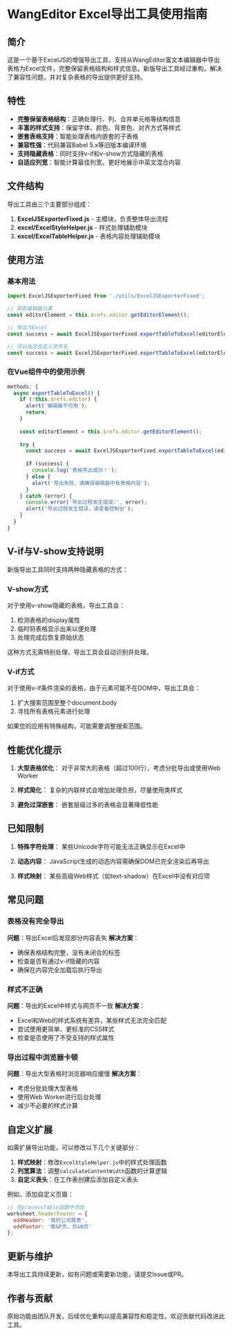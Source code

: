 # WangEditor Excel导出工具使用指南

## 简介

这是一个基于ExcelJS的增强导出工具，支持从WangEditor富文本编辑器中导出表格为Excel文件，完整保留表格结构和样式信息。新版导出工具经过重构，解决了兼容性问题，并对复杂表格的导出提供更好支持。

## 特性

- **完整保留表格结构**：正确处理行、列、合并单元格等结构信息
- **丰富的样式支持**：保留字体、颜色、背景色、对齐方式等样式
- **嵌套表格支持**：智能处理表格内嵌套的子表格
- **兼容性强**：代码兼容Babel 5.x等旧版本编译环境
- **支持隐藏表格**：同时支持v-if和v-show方式隐藏的表格
- **自适应列宽**：智能计算最佳列宽，更好地展示中英文混合内容

## 文件结构

导出工具由三个主要部分组成：

1. **ExcelJSExporterFixed.js** - 主模块，负责整体导出流程
2. **excel/ExcelStyleHelper.js** - 样式处理辅助模块
3. **excel/ExcelTableHelper.js** - 表格内容处理辅助模块

## 使用方法

### 基本用法

```javascript
import ExcelJSExporterFixed from './utils/ExcelJSExporterFixed';

// 获取编辑器元素
const editorElement = this.$refs.editor.getEditorElement();

// 导出为Excel
const success = await ExcelJSExporterFixed.exportTableToExcel(editorElement);

// 可以指定自定义文件名
const success = await ExcelJSExporterFixed.exportTableToExcel(editorElement, '我的表格导出');
```

### 在Vue组件中的使用示例

```javascript
methods: {
  async exportTableToExcel() {
    if (!this.$refs.editor) {
      alert('编辑器不可用');
      return;
    }
    
    const editorElement = this.$refs.editor.getEditorElement();
    
    try {
      const success = await ExcelJSExporterFixed.exportTableToExcel(editorElement);
      
      if (success) {
        console.log('表格导出成功！');
      } else {
        alert('导出失败，请确保编辑器中有表格内容');
      }
    } catch (error) {
      console.error('导出过程发生错误:', error);
      alert('导出过程发生错误，请查看控制台');
    }
  }
}
```

## V-if与V-show支持说明

新版导出工具同时支持两种隐藏表格的方式：

### V-show方式

对于使用v-show隐藏的表格，导出工具会：
1. 检测表格的display属性
2. 临时将表格显示出来以便处理
3. 处理完成后恢复原始状态

这种方式无需特别处理，导出工具会自动识别并处理。

### V-if方式

对于使用v-if条件渲染的表格，由于元素可能不在DOM中，导出工具会：
1. 扩大搜索范围至整个document.body
2. 寻找所有表格元素进行处理

如果您的应用有特殊结构，可能需要调整搜索范围。

## 性能优化提示

1. **大型表格优化**：
   对于非常大的表格（超过100行），考虑分批导出或使用Web Worker

2. **样式简化**：
   复杂的内联样式会增加处理负担，尽量使用类样式

3. **避免过深嵌套**：
   嵌套层级过多的表格会显著降低性能

## 已知限制

1. **特殊字符处理**：
   某些Unicode字符可能无法正确显示在Excel中

2. **动态内容**：
   JavaScript生成的动态内容需确保DOM已完全渲染后再导出

3. **样式映射**：
   某些高级Web样式（如text-shadow）在Excel中没有对应项

## 常见问题

### 表格没有完全导出

**问题**：导出Excel后发现部分内容丢失
**解决方案**：
- 确保表格结构完整，没有未闭合的标签
- 检查是否有通过v-if隐藏的内容
- 确保在内容完全加载后执行导出

### 样式不正确

**问题**：导出的Excel中样式与网页不一致
**解决方案**：
- Excel和Web的样式系统有差异，某些样式无法完全匹配
- 尝试使用更简单、更标准的CSS样式
- 检查是否使用了不受支持的样式属性

### 导出过程中浏览器卡顿

**问题**：导出大型表格时浏览器响应缓慢
**解决方案**：
- 考虑分批处理大型表格
- 使用Web Worker进行后台处理
- 减少不必要的样式计算

## 自定义扩展

如需扩展导出功能，可以修改以下几个关键部分：

1. **样式映射**：修改`ExcelStyleHelper.js`中的样式处理函数
2. **列宽算法**：调整`calculateContentWidth`函数的计算逻辑
3. **自定义表头**：在工作表创建后添加自定义表头

例如，添加自定义页眉：

```javascript
// 在processTable函数中添加
worksheet.headerFooter = {
  oddHeader: '我的公司报表',
  oddFooter: '第&P页，共&N页'
};
```

## 更新与维护

本导出工具持续更新，如有问题或需要新功能，请提交Issue或PR。

## 作者与贡献

原始功能由团队开发，后续优化重构以提高兼容性和稳定性。欢迎贡献代码改进此工具。
